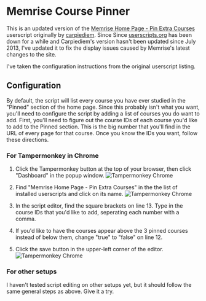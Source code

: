 Memrise Course Pinner
=====================================

This is an updated version of the [Memrise Home Page - Pin Extra 
Courses](http://userscripts.org/scripts/show/174435.html) userscript 
originally by [carpiediem](http://userscripts.org/users/523128.html). Since 
Since [userscripts.org](http://userscripts.org) has been down for a while and 
Carpiediem's version hasn't been updated since July 2013, I've updated it to 
fix the display issues caused by Memrise's latest changes to the site.

I've taken the configuration instructions from the original userscript 
listing.

Configuration
-------------
By default, the script will list every course you have ever studied in the 
"Pinned" section of the home page. Since this probably isn't what you want, 
you'll need to configure the script by adding a list of courses you do want to 
add. First, you'll need to figure out the course IDs of each course you'd like 
to add to the Pinned section. This is the big number that you'll find in the 
URL of every page for that course. Once you know the IDs you want, follow 
these directions.

### For Tampermonkey in Chrome
1. Click the Tampermonkey button at the top of your browser, then click 
   "Dashboard" in the popup window.
![Tampermonkey Chrome](http://i.imgur.com/T8IjhjE.png "Tampermonkey Chrome")

2. Find "Memrise Home Page - Pin Extra Courses" in the the list of installed 
   userscripts and click on its name.
![Tampermonkey Chrome](http://i.imgur.com/3EZ0Z48.png "Tampermonkey Chrome")

3. In the script editor, find the square brackets on line 13. Type in the 
   course IDs that you'd like to add, seperating each number with a comma.

4. If you'd like to have the courses appear above the 3 pinned courses instead 
   of below them, change "true" to "false" on line 12.

5. Click the save button in the upper-left corner of the editor.
![Tampermonkey Chrome](http://i.imgur.com/S8amxEc.png "Tampermonkey Chrome")

### For other setups
I haven't tested script editing on other setups yet, but it should follow the 
same general steps as above. Give it a try.
